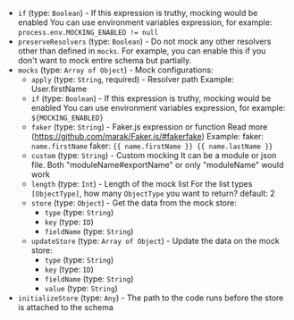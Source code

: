 
* `if` (type: `Boolean`) - If this expression is truthy, mocking would be enabled
You can use environment variables expression, for example: `process.env.MOCKING_ENABLED != null`
* `preserveResolvers` (type: `Boolean`) - Do not mock any other resolvers other than defined in `mocks`.
For example, you can enable this if you don't want to mock entire schema but partially.
* `mocks` (type: `Array of Object`) - Mock configurations: 
  * `apply` (type: `String`, required) - Resolver path
Example: User.firstName
  * `if` (type: `Boolean`) - If this expression is truthy, mocking would be enabled
You can use environment variables expression, for example: `${MOCKING_ENABLED}`
  * `faker` (type: `String`) - Faker.js expression or function
Read more (https://github.com/marak/Faker.js/#fakerfake)
Example:
faker: `name.firstName`
faker: `{{ name.firstName }} {{ name.lastName }}`
  * `custom` (type: `String`) - Custom mocking
It can be a module or json file.
Both "moduleName#exportName" or only "moduleName" would work
  * `length` (type: `Int`) - Length of the mock list
For the list types `[ObjectType]`, how many `ObjectType` you want to return?
default: 2
  * `store` (type: `Object`) - Get the data from the mock store: 
    * `type` (type: `String`)
    * `key` (type: `ID`)
    * `fieldName` (type: `String`)
  * `updateStore` (type: `Array of Object`) - Update the data on the mock store: 
    * `type` (type: `String`)
    * `key` (type: `ID`)
    * `fieldName` (type: `String`)
    * `value` (type: `String`)
* `initializeStore` (type: `Any`) - The path to the code runs before the store is attached to the schema